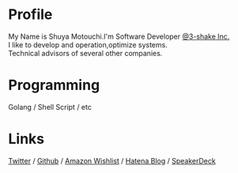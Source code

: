 # Profile
My Name is Shuya Motouchi.I'm Software Developer [@3-shake Inc.](https://3-shake.com/)   
I like to develop and operation,optimize systems.  
Technical advisors of several other companies.

# Programming
Golang / Shell Script / etc 

# Links 
 [Twitter](https://twitter.com/nwiizo) / [Github](https://github.com/nwiizo) / [Amazon Wishlist](https://www.amazon.co.jp/registry/wishlist/1R5ZE9A1TGDZJ) / [Hatena Blog](http://syu-m-5151.hatenablog.com/) / [SpeakerDeck](https://speakerdeck.com/nwiizo)
